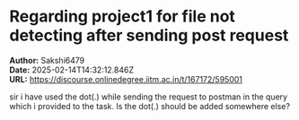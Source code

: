 # Regarding project1 for file not detecting after sending post request

**Author:** Sakshi6479  
**Date:** 2025-02-14T14:32:12.846Z  
**URL:** https://discourse.onlinedegree.iitm.ac.in/t/167172/595001

sir i have used the dot(.) while sending the request to postman in the query which i provided to the task. Is the dot(.) should be added somewhere else?
